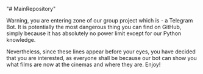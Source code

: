 "# MainRepository" 

Warning, you are entering zone of our group project which is - a Telegram Bot. It is potentially the most dangerous thing you can find on GitHub, simply because it has absolutely no power limit except for our Python knowledge. 

Nevertheless, since these lines appear before your eyes, you have decided that you are interested, as everyone shall be because our bot can show you what films are now at the cinemas and where they are. Enjoy!